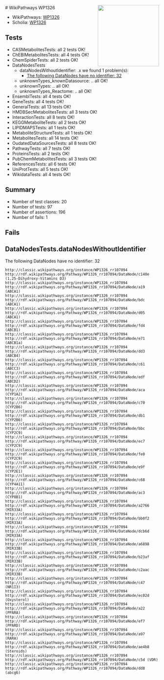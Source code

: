 <img style="float: right; width: 200px" src="https://upload.wikimedia.org/wikipedia/commons/thumb/8/83/Wplogo_with_text_500.png/640px-Wplogo_with_text_500.png" />
# WikiPathways WP1326

* WikiPathways: [WP1326](https://wikipathways.org/pathways/WP1326)
* Scholia: [WP1326](https://scholia.toolforge.org/wikipathways/WP1326)
## Tests
* CASMetabolitesTests: all 2 tests OK!
* ChEBIMetabolitesTests: all 4 tests OK!
* ChemSpiderTests: all 2 tests OK!
* DataNodesTests
    * dataNodesWithoutIdentifier: .x we found 1 problem(s):
        * [The following DataNodes have no identifier: 32](#8792c4d0)
    * unknownTypes_knownDatasource: .. all OK!
    * unknownTypes: .. all OK!
    * unknownTypes_Reactome: .. all OK!
* EnsemblTests: all 4 tests OK!
* GeneTests: all 4 tests OK!
* GeneralTests: all 13 tests OK!
* HMDBSecMetabolitesTests: all 3 tests OK!
* InteractionTests: all 8 tests OK!
* KEGGMetaboliteTests: all 2 tests OK!
* LIPIDMAPSTests: all 1 tests OK!
* MetaboliteStructureTests: all 1 tests OK!
* MetabolitesTests: all 14 tests OK!
* OudatedDataSourcesTests: all 8 tests OK!
* PathwayTests: all 7 tests OK!
* ProteinsTests: all 2 tests OK!
* PubChemMetabolitesTests: all 3 tests OK!
* ReferencesTests: all 6 tests OK!
* UniProtTests: all 5 tests OK!
* WikidataTests: all 4 tests OK!


## Summary

* Number of test classes: 20
* Number of tests: 97
* Number of assertions: 196
* Number of fails: 1

## Fails

<a name="8792c4d0" />

## DataNodesTests.dataNodesWithoutIdentifier

The following DataNodes have no identifier: 32
```
http://classic.wikipathways.org/instance/WP1326_rr107094 http://rdf.wikipathways.org/Pathway/WP1326_rr107094/DataNode/c148e (1,25-Dihydroxy-Vitamins D3)
http://classic.wikipathways.org/instance/WP1326_rr107094 http://rdf.wikipathways.org/Pathway/WP1326_rr107094/DataNode/a19 (ABCA1)
http://classic.wikipathways.org/instance/WP1326_rr107094 http://rdf.wikipathways.org/Pathway/WP1326_rr107094/DataNode/bdc (ABCA1)
http://classic.wikipathways.org/instance/WP1326_rr107094 http://rdf.wikipathways.org/Pathway/WP1326_rr107094/DataNode/d05 (ABCA1)
http://classic.wikipathways.org/instance/WP1326_rr107094 http://rdf.wikipathways.org/Pathway/WP1326_rr107094/DataNode/fd4 (ABCB1)
http://classic.wikipathways.org/instance/WP1326_rr107094 http://rdf.wikipathways.org/Pathway/WP1326_rr107094/DataNode/e71 (ABCB1a)
http://classic.wikipathways.org/instance/WP1326_rr107094 http://rdf.wikipathways.org/Pathway/WP1326_rr107094/DataNode/dd3 (ABCB4)
http://classic.wikipathways.org/instance/WP1326_rr107094 http://rdf.wikipathways.org/Pathway/WP1326_rr107094/DataNode/c61 (ABCC3)
http://classic.wikipathways.org/instance/WP1326_rr107094 http://rdf.wikipathways.org/Pathway/WP1326_rr107094/DataNode/edf (ABCD2)
http://classic.wikipathways.org/instance/WP1326_rr107094 http://rdf.wikipathways.org/Pathway/WP1326_rr107094/DataNode/aca (CYP1A2)
http://classic.wikipathways.org/instance/WP1326_rr107094 http://rdf.wikipathways.org/Pathway/WP1326_rr107094/DataNode/c70 (CYP2B6)
http://classic.wikipathways.org/instance/WP1326_rr107094 http://rdf.wikipathways.org/Pathway/WP1326_rr107094/DataNode/db1 (CYP2B6)
http://classic.wikipathways.org/instance/WP1326_rr107094 http://rdf.wikipathways.org/Pathway/WP1326_rr107094/DataNode/bbc (CYP2C9)
http://classic.wikipathways.org/instance/WP1326_rr107094 http://rdf.wikipathways.org/Pathway/WP1326_rr107094/DataNode/ec7 (CYP2C9)
http://classic.wikipathways.org/instance/WP1326_rr107094 http://rdf.wikipathways.org/Pathway/WP1326_rr107094/DataNode/fe0 (CYP2C9)
http://classic.wikipathways.org/instance/WP1326_rr107094 http://rdf.wikipathways.org/Pathway/WP1326_rr107094/DataNode/e9f (CYP2E1)
http://classic.wikipathways.org/instance/WP1326_rr107094 http://rdf.wikipathways.org/Pathway/WP1326_rr107094/DataNode/c68 (CYP4A11)
http://classic.wikipathways.org/instance/WP1326_rr107094 http://rdf.wikipathways.org/Pathway/WP1326_rr107094/DataNode/ac3 (CYP8B1)
http://classic.wikipathways.org/instance/WP1326_rr107094 http://rdf.wikipathways.org/Pathway/WP1326_rr107094/DataNode/a2766 (MIR33A)
http://classic.wikipathways.org/instance/WP1326_rr107094 http://rdf.wikipathways.org/Pathway/WP1326_rr107094/DataNode/bb0f2 (MIR33A)
http://classic.wikipathways.org/instance/WP1326_rr107094 http://rdf.wikipathways.org/Pathway/WP1326_rr107094/DataNode/dcb6d (MIR33A)
http://classic.wikipathways.org/instance/WP1326_rr107094 http://rdf.wikipathways.org/Pathway/WP1326_rr107094/DataNode/a6898 (MIR33B)
http://classic.wikipathways.org/instance/WP1326_rr107094 http://rdf.wikipathways.org/Pathway/WP1326_rr107094/DataNode/b23af (MIR33B)
http://classic.wikipathways.org/instance/WP1326_rr107094 http://rdf.wikipathways.org/Pathway/WP1326_rr107094/DataNode/c2aac (MIR33B)
http://classic.wikipathways.org/instance/WP1326_rr107094 http://rdf.wikipathways.org/Pathway/WP1326_rr107094/DataNode/c47 (NR1I3)
http://classic.wikipathways.org/instance/WP1326_rr107094 http://rdf.wikipathways.org/Pathway/WP1326_rr107094/DataNode/ec02d (Oxysterol)
http://classic.wikipathways.org/instance/WP1326_rr107094 http://rdf.wikipathways.org/Pathway/WP1326_rr107094/DataNode/a22 (PPARA)
http://classic.wikipathways.org/instance/WP1326_rr107094 http://rdf.wikipathways.org/Pathway/WP1326_rr107094/DataNode/ef7 (PPARD)
http://classic.wikipathways.org/instance/WP1326_rr107094 http://rdf.wikipathways.org/Pathway/WP1326_rr107094/DataNode/a97 (RARA)
http://classic.wikipathways.org/instance/WP1326_rr107094 http://rdf.wikipathways.org/Pathway/WP1326_rr107094/DataNode/ae4b8 (Steroids)
http://classic.wikipathways.org/instance/WP1326_rr107094 http://rdf.wikipathways.org/Pathway/WP1326_rr107094/DataNode/c5d (VDR)
http://classic.wikipathways.org/instance/WP1326_rr107094 http://rdf.wikipathways.org/Pathway/WP1326_rr107094/DataNode/dd8 (abcg6)
```

